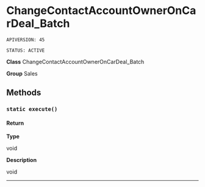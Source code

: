 # ChangeContactAccountOwnerOnCarDeal_Batch

`APIVERSION: 45`

`STATUS: ACTIVE`



**Class** ChangeContactAccountOwnerOnCarDeal_Batch


**Group** Sales

## Methods
### `static execute()`
#### Return

**Type**

void

**Description**

void

---
